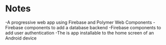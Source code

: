 # Notes

-A progressive web app using Firebase and Polymer Web Components
-Firebase components to add a database backend
-Firebase components to add user authentication
-The is app installable to the home screen of an Android device
